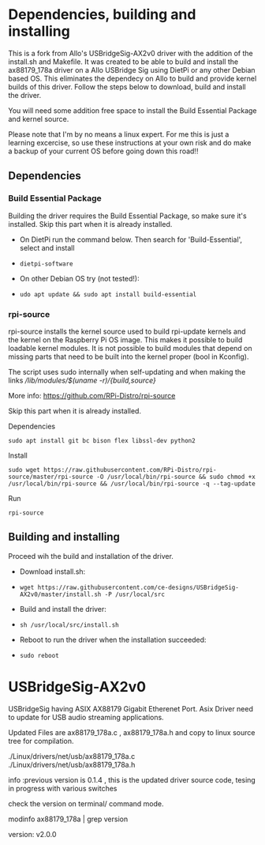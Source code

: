 # Dependencies, building and installing

This is a fork from Allo's USBridgeSig-AX2v0 driver with the addition of the install.sh and Makefile. It was created to be able to build and install the ax88179_178a driver on a Allo USBridge Sig using DietPi or any other Debian based OS. This eliminates the dependecy on Allo to build and provide kernel builds of this driver. Follow the steps below to download, build and install the driver.

You will need some addition free space to install the Build Essential Package and kernel source. 

Please note that I'm by no means a linux expert. For me this is just a learning excercise, so use these instructions at your own risk and do make a backup of your current OS before going down this road!!

## Dependencies

### Build Essential Package
Building the driver requires the Build Essential Package, so make sure it's installed. 
Skip this part when it is already installed.

 * On DietPi run the command below. Then search for 'Build-Essential', select and install
 * ```
   dietpi-software
   ```  
 * On other Debian OS try (not tested!):
 * ```
   udo apt update && sudo apt install build-essential
   ```
### rpi-source
rpi-source installs the kernel source used to build rpi-update kernels and the kernel on the Raspberry Pi OS image.
This makes it possible to build loadable kernel modules.
It is not possible to build modules that depend on missing parts that need to be built into the kernel proper (bool in Kconfig).

The script uses sudo internally when self-updating and when making the links */lib/modules/$(uname -r)/{build,source}*

More info: 
https://github.com/RPi-Distro/rpi-source

Skip this part when it is already installed.

Dependencies
```text
sudo apt install git bc bison flex libssl-dev python2
```

Install
```text
sudo wget https://raw.githubusercontent.com/RPi-Distro/rpi-source/master/rpi-source -O /usr/local/bin/rpi-source && sudo chmod +x /usr/local/bin/rpi-source && /usr/local/bin/rpi-source -q --tag-update

```
Run
```text
rpi-source
```

## Building and installing
Proceed wih the build and installation of the driver.

 * Download install.sh:
 * ```
   wget https://raw.githubusercontent.com/ce-designs/USBridgeSig-AX2v0/master/install.sh -P /usr/local/src
   ```
 * Build and install the driver:
 * ```
   sh /usr/local/src/install.sh
   ```
 * Reboot to run the driver when the installation succeeded:
 * ```
   sudo reboot
   ```

# USBridgeSig-AX2v0

USBridgeSig having ASIX AX88179 Gigabit Etherenet Port. Asix Driver need to update  for USB audio streaming applications.

Updated Files are ax88179_178a.c , ax88179_178a.h and copy to linux source tree for compilation.

./Linux/drivers/net/usb/ax88179_178a.c
./Linux/drivers/net/usb/ax88179_178a.h


info :previous version is 0.1.4 ,  this is the updated driver source code, tesing in progress with various switches


check the version on terminal/ command mode.

modinfo ax88179_178a | grep version

version:        v2.0.0
